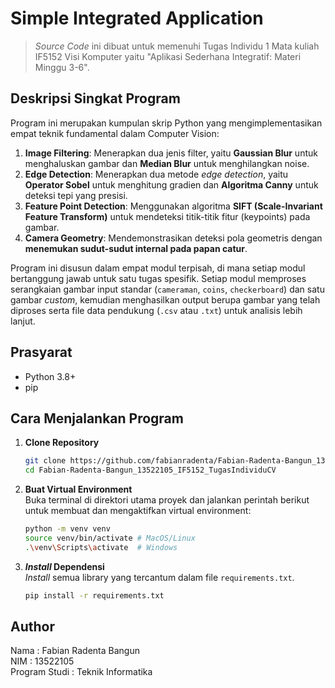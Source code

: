 # Simple Integrated Application
> *Source Code* ini dibuat untuk memenuhi Tugas Individu 1 Mata kuliah IF5152 Visi Komputer yaitu "Aplikasi Sederhana Integratif: Materi Minggu 3-6".

## Deskripsi Singkat Program
Program ini merupakan kumpulan skrip Python yang mengimplementasikan empat teknik fundamental dalam Computer Vision:
1. **Image Filtering**: Menerapkan dua jenis filter, yaitu **Gaussian Blur** untuk menghaluskan gambar dan **Median Blur** untuk menghilangkan noise.
2. **Edge Detection**: Menerapkan dua metode *edge detection*, yaitu **Operator Sobel** untuk menghitung gradien dan **Algoritma Canny** untuk deteksi tepi yang presisi.
3. **Feature Point Detection**: Menggunakan algoritma **SIFT (Scale-Invariant Feature Transform)** untuk mendeteksi titik-titik fitur (keypoints) pada gambar.
4. **Camera Geometry**: Mendemonstrasikan deteksi pola geometris dengan **menemukan sudut-sudut internal pada papan catur**.

Program ini disusun dalam empat modul terpisah, di mana setiap modul bertanggung jawab untuk satu tugas spesifik. Setiap modul memproses serangkaian gambar input standar (`cameraman`, `coins`, `checkerboard`) dan satu gambar *custom*, kemudian menghasilkan output berupa gambar yang telah diproses serta file data pendukung (`.csv` atau `.txt`) untuk analisis lebih lanjut.

## Prasyarat
- Python 3.8+
- pip

## Cara Menjalankan Program
1. **Clone Repository**
   ```bash
   git clone https://github.com/fabianradenta/Fabian-Radenta-Bangun_13522105_IF5152_TugasIndividuCV.git
   cd Fabian-Radenta-Bangun_13522105_IF5152_TugasIndividuCV
   ```
2.  **Buat Virtual Environment**<br>
    Buka terminal di direktori utama proyek dan jalankan perintah berikut untuk membuat dan mengaktifkan virtual environment:

    ```bash
    python -m venv venv
    source venv/bin/activate # MacOS/Linux
    .\venv\Scripts\activate  # Windows
    ```

3.  ***Install* Dependensi**<br>
    *Install* semua library yang tercantum dalam file `requirements.txt`.
    ```bash
    pip install -r requirements.txt
    ```

## Author
Nama : Fabian Radenta Bangun<br>
NIM : 13522105<br>
Program Studi : Teknik Informatika<br>